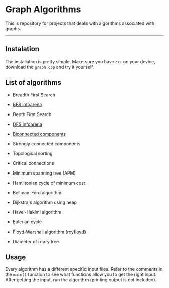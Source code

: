 # Graph Algorithms
This is repository for projects that deals with algorithms associated with graphs.

---

## Instalation
 The installation is pretty simple. Make sure you have `c++` on your device, download the `graph.cpp` and try it yourself.

## List of algorithms
* Breadth First Search

* [BFS infoarena](https://www.infoarena.ro/problema/bfs)

* Depth First Search

* [DFS infoarena](https://www.infoarena.ro/problema/dfs)
* [Biconnected components](https://infoarena.ro/problema/biconex) 

* Strongly connected components
* Topological sorting
* Critical connections
* Minimum spanning tree (APM)
* Hamiltonian cycle of minimum cost
* Bellman-Ford algorithm
* Dijkstra's algorithm using heap
* Havel-Hakimi algorithm
* Eulerian cycle
* Floyd-Warshall algorithm (royfloyd)
* Diameter of n-ary tree

## Usage
Every algorithm has a different specific input files.
Refer to the comments in the `main()` function to see what functions allow you to get the right input.
After getting the input, run the algorithm (printing output is not included).
